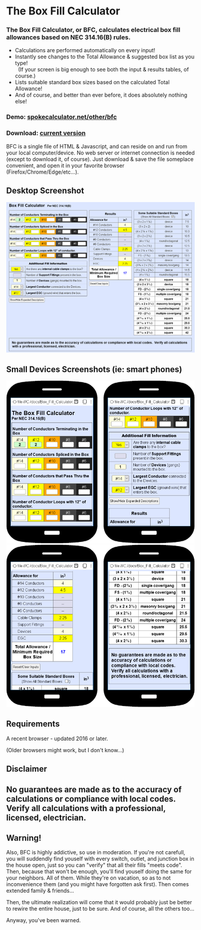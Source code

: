 ﻿
# The Box Fill Calculator

### The Box Fill Calculator, or BFC, calculates electrical box fill allowances based on NEC 314.16(B) rules.

* Calculations are performed automatically on every input!
* Instantly see changes to the Total Allowance & suggested box list as you type!<br>
 &nbsp; (If your screen is big enough to see both the input & results tables, of course.)
* Lists suitable standard box sizes based on the calculated Total Allowance!
* And of course, and better than ever before, it does absolutely nothing else!

### Demo: [spokecalculator.net/other/bfc](http://spokecalculator.net/other/bfc)

### Download: [current version](https://raw.githubusercontent.com/Self-Evident/Box_Fill_Calculator/master/Box_Fill_Calculator.html)

BFC is a single file of HTML & Javascript, and can reside on and run from your local computer/device. No web server or internet connection is needed (except to download it, of course).  Just download & save the file someplace convenient, and open it in your favorite browser (Firefox/Chrome/Edge/etc...).

## Desktop Screenshot
![Desktop Screenshot](readme_images/BFC_screen_shot.desktop.png)

## Small Devices Screenshots (ie: smart phones)
![Small Devices Screenshot](readme_images/BFC_screen_shot.small.1-2.png)
![Small Devices Screenshot](readme_images/BFC_screen_shot.small.3-4.png)


## Requirements
A recent browser - updated 2016 or later.

(Older browsers might work, but I don't know...)

## Disclaimer
## No guarantees are made as to the accuracy of calculations or compliance with local codes.  Verify all calculations with a professional, licensed, electrician. 

## Warning!

Also, BFC is highly addictive, so use in moderation. If you're not carefull, you will suddendly find youself with every switch, outlet, and junction box in the house open, just so you can "verify" that all their fills "meets code".  Then, because that won't be enough, you'll find youself doing the same for your neighbors.  All of them.  While they're on vacation, so as to not inconvenience them (and you might have forgotten ask first).  Then comes extended family & friends...

Then, the ultimate realization will come that it would probably just be better to rewire the entire house, just to be sure.  And of course, all the others too...

Anyway, you've been warned.
